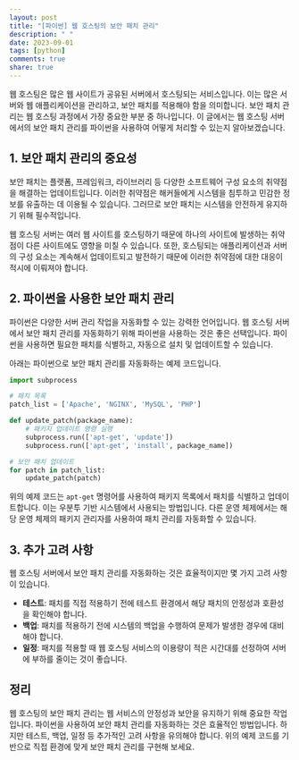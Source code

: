 ```yaml
---
layout: post
title: "[파이썬] 웹 호스팅의 보안 패치 관리"
description: " "
date: 2023-09-01
tags: [python]
comments: true
share: true
---
```


웹 호스팅은 많은 웹 사이트가 공유된 서버에서 호스팅되는 서비스입니다. 이는 많은 서버와 웹 애플리케이션을 관리하고, 보안 패치를 적용해야 함을 의미합니다. 보안 패치 관리는 웹 호스팅 과정에서 가장 중요한 부분 중 하나입니다. 이 글에서는 웹 호스팅 서버에서의 보안 패치 관리를 파이썬을 사용하여 어떻게 처리할 수 있는지 알아보겠습니다.

## 1. 보안 패치 관리의 중요성

보안 패치는 플랫폼, 프레임워크, 라이브러리 등 다양한 소프트웨어 구성 요소의 취약점을 해결하는 업데이트입니다. 이러한 취약점은 해커들에게 시스템을 침투하고 민감한 정보를 유출하는 데 이용될 수 있습니다. 그러므로 보안 패치는 시스템을 안전하게 유지하기 위해 필수적입니다.

웹 호스팅 서버는 여러 웹 사이트를 호스팅하기 때문에 하나의 사이트에 발생하는 취약점이 다른 사이트에도 영향을 미칠 수 있습니다. 또한, 호스팅되는 애플리케이션과 서버의 구성 요소는 계속해서 업데이트되고 발전하기 때문에 이러한 취약점에 대한 대응이 적시에 이뤄져야 합니다.

## 2. 파이썬을 사용한 보안 패치 관리

파이썬은 다양한 서버 관리 작업을 자동화할 수 있는 강력한 언어입니다. 웹 호스팅 서버에서 보안 패치 관리를 자동화하기 위해 파이썬을 사용하는 것은 좋은 선택입니다. 파이썬을 사용하면 필요한 패치를 식별하고, 자동으로 설치 및 업데이트할 수 있습니다.

아래는 파이썬으로 보안 패치 관리를 자동화하는 예제 코드입니다.

```python
import subprocess

# 패치 목록
patch_list = ['Apache', 'NGINX', 'MySQL', 'PHP']

def update_patch(package_name):
    # 패키지 업데이트 명령 실행
    subprocess.run(['apt-get', 'update'])
    subprocess.run(['apt-get', 'install', package_name])

# 보안 패치 업데이트
for patch in patch_list:
    update_patch(patch)
```

위의 예제 코드는 `apt-get` 명령어를 사용하여 패키지 목록에서 패치를 식별하고 업데이트합니다. 이는 우분투 기반 시스템에서 사용되는 방법입니다. 다른 운영 체제에서는 해당 운영 체제의 패키지 관리자를 사용하여 패치 관리를 자동화할 수 있습니다.

## 3. 추가 고려 사항

웹 호스팅 서버에서 보안 패치 관리를 자동화하는 것은 효율적이지만 몇 가지 고려 사항이 있습니다.

- **테스트**: 패치를 직접 적용하기 전에 테스트 환경에서 해당 패치의 안정성과 호환성을 확인해야 합니다.
- **백업**: 패치를 적용하기 전에 시스템의 백업을 수행하여 문제가 발생한 경우에 대비해야 합니다.
- **일정**: 패치를 적용할 때 웹 호스팅 서비스의 이용량이 적은 시간대를 선정하여 서버에 부하를 줄이는 것이 좋습니다.

## 정리

웹 호스팅의 보안 패치 관리는 웹 서비스의 안정성과 보안을 유지하기 위해 중요한 작업입니다. 파이썬을 사용하여 보안 패치 관리를 자동화하는 것은 효율적인 방법입니다. 하지만 테스트, 백업, 일정 등 추가적인 고려 사항을 유의해야 합니다. 위의 예제 코드를 기반으로 직접 환경에 맞게 보안 패치 관리를 구현해 보세요.